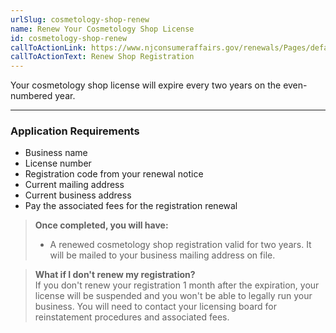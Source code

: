 ```yaml
---
urlSlug: cosmetology-shop-renew
name: Renew Your Cosmetology Shop License
id: cosmetology-shop-renew
callToActionLink: https://www.njconsumeraffairs.gov/renewals/Pages/default.aspx
callToActionText: Renew Shop Registration
---
```

Your cosmetology shop license will expire every two years on the even-numbered year. 

- - -

### Application Requirements

* Business name
* License number 
* Registration code from your renewal notice
* Current mailing address
* Current business address
* Pay the associated fees for the registration renewal

> **Once completed, you will have:**  
>
> * A renewed cosmetology shop registration valid for two years. It will be mailed to your business mailing address on file.

> **What if I don't renew my registration?**\
> If you don't renew your registration 1 month after the expiration, your license will be suspended and you won't be able to legally run your business. You will need to contact your licensing board for reinstatement procedures and associated fees.